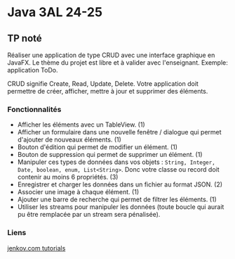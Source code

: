 # Java 3AL 24-25

## TP noté

Réaliser une application de type CRUD avec une interface graphique en JavaFX. Le thème du projet est libre et à valider avec l'enseignant. Exemple: application ToDo.

CRUD signifie Create, Read, Update, Delete. Votre application doit permettre de créer, afficher, mettre à jour et supprimer des éléments.

### Fonctionnalités

- Afficher les éléments avec un TableView. (1)
- Afficher un formulaire dans une nouvelle fenêtre / dialogue qui permet d'ajouter de nouveaux éléments. (1)
- Bouton d'édition qui permet de modifier un élément. (1)
- Bouton de suppression qui permet de supprimer un élément. (1)
- Manipuler ces types de données dans vos objets : `String, Integer, Date, boolean, enum, List<String>`. Donc votre classe ou record doit contenir au moins 6 propriétés. (3)
- Enregistrer et charger les données dans un fichier au format JSON. (2)
- Associer une image à chaque élément. (1)
- Ajouter une barre de recherche qui permet de filtrer les éléments. (1)
- Utiliser les streams pour manipuler les données (toute boucle qui aurait pu être remplacée par un stream sera pénalisée).

### Liens

[jenkov.com tutorials](https://jenkov.com/tutorials/javafx/index.html)